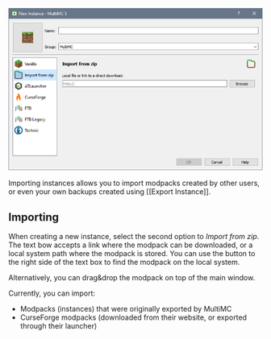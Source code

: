 ![](images/import-instance.png)


Importing instances allows you to import modpacks created by other users, or even your own backups created using [[Export Instance]].

## Importing
When creating a new instance, select the second option to _Import from zip_. The text bow accepts a link where the modpack can be downloaded, or a local system path where the modpack is stored. You can use the button to the right side of the text box to find the modpack on the local system. 

Alternatively, you can drag&drop the modpack on top of the main window.

Currently, you can import:

* Modpacks (instances) that were originally exported by MultiMC
* CurseForge modpacks (downloaded from their website, or exported through their launcher)
